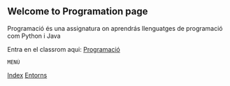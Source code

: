 ## Welcome to Programation page

Programació és una assignatura on aprendrás llenguatges de programació com Python i Java

Entra en el classrom aqui: [Programació](https://edu.google.com/intl/es/products/classroom/)

    MENÚ
[Index](index.md)
[Entorns](entorns.md)
